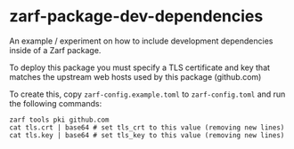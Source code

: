 # zarf-package-dev-dependencies

An example / experiment on how to include development dependencies inside of a Zarf package.

To deploy this package you must specify a TLS certificate and key that matches the upstream web hosts used by this package (github.com)

To create this, copy `zarf-config.example.toml` to `zarf-config.toml` and run the following commands:

```shell
zarf tools pki github.com
cat tls.crt | base64 # set tls_crt to this value (removing new lines)
cat tls.key | base64 # set tls_key to this value (removing new lines)
```
